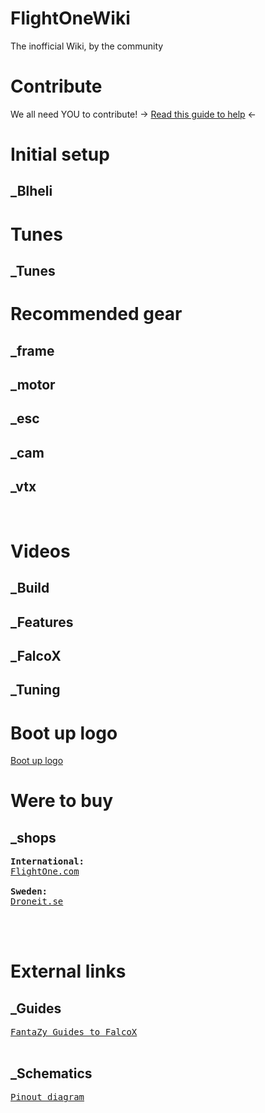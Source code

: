 # FlightOneWiki
The inofficial Wiki, by the community</br>

# Contribute
We all need YOU to contribute! -> <a href='/Contribute/Contribute.md'>Read this guide to help</a> <-


# Initial setup
## _Blheli

# Tunes
## _Tunes

# Recommended gear
## 
## _frame
## _motor
## _esc
## _cam
## _vtx
</br>

# Videos
## _Build
## _Features
## _FalcoX
## _Tuning

# Boot up logo
<a href='https://github.com/tedelm/FlightOneWiki/tree/main/Flightcontrollers/Lightning%20H7/Splash%20Screen'>Boot up logo</a>

# Were to buy
## _shops
<pre>
<b>International:</b>
<a href='https://shop.flightone.com/'>FlightOne.com</a>

<b>Sweden:</b>
<a href='https://droneit.se/sv/elektronik/flight-controller/flightone/flightone-lightning-h7-500mhz-flight-controller.html'>Droneit.se</a>



</pre>

# External links
## _Guides
<pre>
<a href='https://fantazy.fr/falcox/'>FantaZy Guides to FalcoX</a>

</pre>
## _Schematics
<pre>
<a href='https://flightone.com/pinouts.html'>Pinout diagram</a>
</pre>



